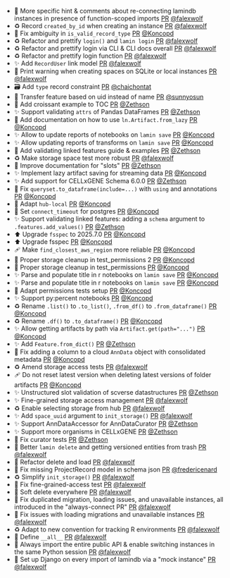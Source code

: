 - 🚸 More specific hint & comments about re-connecting lamindb instances in presence of function-scoped imports [PR](https://github.com/laminlabs/lamindb-setup/pull/1133) [@falexwolf](https://github.com/falexwolf)
- ♻️ Record `created_by_id` when creating an instance [PR](https://github.com/laminlabs/lamindb-setup/pull/1132) [@falexwolf](https://github.com/falexwolf)
- 🐛 Fix ambiguity in `is_valid_record_type` [PR](https://github.com/laminlabs/lamindb/pull/3059) [@Koncopd](https://github.com/Koncopd)
- ♻️ Refactor and prettify `login()` and `lamin login` [PR](https://github.com/laminlabs/lamindb/pull/3058) [@falexwolf](https://github.com/falexwolf)
- ♻️ Refactor and prettify login via CLI & CLI docs overall [PR](https://github.com/laminlabs/lamin-cli/pull/152) [@falexwolf](https://github.com/falexwolf)
- ♻️ Refactor and prettify login function [PR](https://github.com/laminlabs/lamindb-setup/pull/1131) [@falexwolf](https://github.com/falexwolf)
- ✨ Add `RecordUser` link model [PR](https://github.com/laminlabs/lamindb/pull/3057) [@falexwolf](https://github.com/falexwolf)
- 🚸 Print warning when creating spaces on SQLite or local instances [PR](https://github.com/laminlabs/lamindb/pull/3027) [@falexwolf](https://github.com/falexwolf)
- :card_file_box: Add `type` record constraint [PR](https://github.com/laminlabs/lamindb/pull/3015) [@chaichontat](https://github.com/chaichontat)
- 🐛 Transfer feature based on uid instead of name [PR](https://github.com/laminlabs/lamindb/pull/2998) [@sunnyosun](https://github.com/sunnyosun)
- 📝 Add croissant example to TOC [PR](https://github.com/laminlabs/lamindb/pull/3046) [@Zethson](https://github.com/Zethson)
- ✨ Support validating `attrs` of Pandas DataFrames [PR](https://github.com/laminlabs/lamindb/pull/3036) [@Zethson](https://github.com/Zethson)
- 📝 Add documentation on how to use `ln.Artifact.from_lazy` [PR](https://github.com/laminlabs/lamindb/pull/3056) [@Koncopd](https://github.com/Koncopd)
- ✨ Allow to update reports of notebooks on `lamin save` [PR](https://github.com/laminlabs/lamindb/pull/3050) [@Koncopd](https://github.com/Koncopd)
- ✨ Allow updating reports of transforms on `lamin save` [PR](https://github.com/laminlabs/lamin-cli/pull/151) [@Koncopd](https://github.com/Koncopd)
- 📝 Add validating linked features guide & examples [PR](https://github.com/laminlabs/lamindb/pull/3052) [@Zethson](https://github.com/Zethson)
- ♻️ Make storage space test more robust [PR](https://github.com/laminlabs/lamindb/pull/3054) [@falexwolf](https://github.com/falexwolf)
- 📝 Improve documentation for "slots" [PR](https://github.com/laminlabs/lamindb/pull/3048) [@Zethson](https://github.com/Zethson)
- ✨ Implement lazy artifact saving for streaming data [PR](https://github.com/laminlabs/lamindb/pull/3051) [@Koncopd](https://github.com/Koncopd)
- ✨ Add support for CELLxGENE Schema 6.0.0 [PR](https://github.com/laminlabs/lamindb/pull/3000) [@Zethson](https://github.com/Zethson)
- 🐛 Fix `queryset.to_dataframe(include=...)` with `using` and annotations [PR](https://github.com/laminlabs/lamindb/pull/3053) [@Koncopd](https://github.com/Koncopd)
- 💚 Adapt `hub-local` [PR](https://github.com/laminlabs/lamindb-setup/pull/1130) [@Koncopd](https://github.com/Koncopd)
- 🔧 Set `connect_timeout` for postgres [PR](https://github.com/laminlabs/lamindb-setup/pull/1129) [@Koncopd](https://github.com/Koncopd)
- ✨ Support validating linked features: adding a `schema` argument to `.features.add_values()` [PR](https://github.com/laminlabs/lamindb/pull/3039) [@Zethson](https://github.com/Zethson)
- ⬆️ Upgrade `fsspec` to 2025.7.0 [PR](https://github.com/laminlabs/lamindb/pull/3047) [@Koncopd](https://github.com/Koncopd)
- ⬆️ Upgrade fsspec [PR](https://github.com/laminlabs/lamindb-setup/pull/1128) [@Koncopd](https://github.com/Koncopd)
- 🩹 Make `find_closest_aws_region` more reliable [PR](https://github.com/laminlabs/lamindb-setup/pull/1127) [@Koncopd](https://github.com/Koncopd)
- 💚 Proper storage cleanup in test_permissions 2 [PR](https://github.com/laminlabs/lamindb/pull/3045) [@Koncopd](https://github.com/Koncopd)
- 💚 Proper storage cleanup in test_permissions [PR](https://github.com/laminlabs/lamindb/pull/3044) [@Koncopd](https://github.com/Koncopd)
- ✨ Parse and populate title in r notebooks on `lamin save` [PR](https://github.com/laminlabs/lamindb/pull/3043) [@Koncopd](https://github.com/Koncopd)
- ✨ Parse and populate title in r notebooks on `lamin save` [PR](https://github.com/laminlabs/lamin-cli/pull/150) [@Koncopd](https://github.com/Koncopd)
- 💚 Adapt permissions tests setup [PR](https://github.com/laminlabs/lamindb/pull/3042) [@Koncopd](https://github.com/Koncopd)
- ✨ Support py:percent notebooks [PR](https://github.com/laminlabs/lamindb/pull/3041) [@Koncopd](https://github.com/Koncopd)
- ♻️ Rename `.list()` to `.to_list()`, `.from_df()` to `.from_dataframe()` [PR](https://github.com/laminlabs/lamindb/pull/3038) [@Koncopd](https://github.com/Koncopd)
- ♻️ Rename `.df()` to `.to_dataframe()` [PR](https://github.com/laminlabs/lamindb/pull/3035) [@Koncopd](https://github.com/Koncopd)
- ✨ Allow getting artifacts by path via `Artifact.get(path="...")` [PR](https://github.com/laminlabs/lamindb/pull/3034) [@Koncopd](https://github.com/Koncopd)
- ✨ Add `Feature.from_dict()`  [PR](https://github.com/laminlabs/lamindb/pull/3030) [@Zethson](https://github.com/Zethson)
- 🐛 Fix adding a column to a cloud `AnnData` object with consolidated metadata [PR](https://github.com/laminlabs/lamindb/pull/3033) [@Koncopd](https://github.com/Koncopd)
- ♻️ Amend storage access tests [PR](https://github.com/laminlabs/lamindb/pull/3032) [@falexwolf](https://github.com/falexwolf)
- 🩹 Do not reset latest version when deleting latest versions of folder artifacts [PR](https://github.com/laminlabs/lamindb/pull/3031) [@Koncopd](https://github.com/Koncopd)
- ✨ Unstructured slot validation of scverse datastructures [PR](https://github.com/laminlabs/lamindb/pull/3029) [@Zethson](https://github.com/Zethson)
- ✨ Fine-grained storage access management [PR](https://github.com/laminlabs/lamindb/pull/3023) [@falexwolf](https://github.com/falexwolf)
- ♻️ Enable selecting storage from hub [PR](https://github.com/laminlabs/lamindb-setup/pull/1125) [@falexwolf](https://github.com/falexwolf)
- ✨ Add `space_uuid` argument to `init_storage()` [PR](https://github.com/laminlabs/lamindb-setup/pull/1124) [@falexwolf](https://github.com/falexwolf)
- ✨ Support AnnDataAccessor for AnnDataCurator [PR](https://github.com/laminlabs/lamindb/pull/2980) [@Zethson](https://github.com/Zethson)
- ✨ Support more organisms in CELLxGENE [PR](https://github.com/laminlabs/lamindb/pull/3026) [@Zethson](https://github.com/Zethson)
- 💚  Fix curator tests [PR](https://github.com/laminlabs/lamindb/pull/3028) [@Zethson](https://github.com/Zethson)
- 🚸 Better `lamin delete` and getting versioned entities from trash [PR](https://github.com/laminlabs/lamindb/pull/3025) [@falexwolf](https://github.com/falexwolf)
- 🚸 Refactor delete and load [PR](https://github.com/laminlabs/lamin-cli/pull/149) [@falexwolf](https://github.com/falexwolf)
- 🐛 Fix missing ProjectRecord model in schema json [PR](https://github.com/laminlabs/lamindb/pull/3024) [@fredericenard](https://github.com/fredericenard)
- ♻️ Simplify `init_storage()` [PR](https://github.com/laminlabs/lamindb-setup/pull/1123) [@falexwolf](https://github.com/falexwolf)
- 💚 Fix fine-grained-access test [PR](https://github.com/laminlabs/lamindb-setup/pull/1122) [@falexwolf](https://github.com/falexwolf)
- 🚸 Soft delete everywhere [PR](https://github.com/laminlabs/lamindb/pull/3022) [@falexwolf](https://github.com/falexwolf)
- 🐛 Fix duplicated migration, loading issues, and unavailable instances, all introduced in the "always-connect PR" [PR](https://github.com/laminlabs/lamindb/pull/3021) [@falexwolf](https://github.com/falexwolf)
- 🐛 Fix issues with loading migrations and unavailable instances [PR](https://github.com/laminlabs/lamindb-setup/pull/1121) [@falexwolf](https://github.com/falexwolf)
- ♻️ Adapt to new convention for tracking R environments [PR](https://github.com/laminlabs/lamindb/pull/3020) [@falexwolf](https://github.com/falexwolf)
- 🚸 Define `__all__` [PR](https://github.com/laminlabs/lamindb/pull/3019) [@falexwolf](https://github.com/falexwolf)
- 🚸 Always import the entire public API & enable switching instances in the same Python session [PR](https://github.com/laminlabs/lamindb/pull/2851) [@falexwolf](https://github.com/falexwolf)
- 🚸 Set up Django on every import of lamindb via a "mock instance" [PR](https://github.com/laminlabs/lamindb-setup/pull/1063) [@falexwolf](https://github.com/falexwolf)
